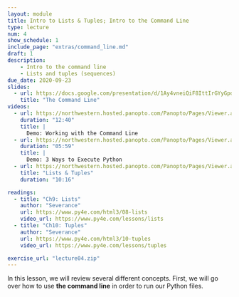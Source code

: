 ```yaml
---
layout: module
title: Intro to Lists & Tuples; Intro to the Command Line
type: lecture
num: 4
show_schedule: 1
include_page: "extras/command_line.md"
draft: 1
description:
    - Intro to the command line
    - Lists and tuples (sequences)
due_date: 2020-09-23
slides:
  - url: https://docs.google.com/presentation/d/1Ay4vneiQiF8IttIrGYyGpd8u4flJ0H973l56M-CU7XM/edit?usp=sharing
    title: "The Command Line"
videos: 
  - url: https://northwestern.hosted.panopto.com/Panopto/Pages/Viewer.aspx?id=0e2fe3ec-2b11-42b4-98eb-ab9d000de6e7
    duration: "12:40"
    title: |
      Demo: Working with the Command Line
  - url: https://northwestern.hosted.panopto.com/Panopto/Pages/Viewer.aspx?id=417ca261-a7cc-4ad5-a1d6-ab9d0011938b
    duration: "05:59"
    title: |
      Demo: 3 Ways to Execute Python
  - url: https://northwestern.hosted.panopto.com/Panopto/Pages/Viewer.aspx?id=5adcb304-8235-4be2-9e74-ab9d001794db
    title: "Lists & Tuples"
    duration: "10:16"

readings:
  - title: "Ch9: Lists"
    author: "Severance"
    url: https://www.py4e.com/html3/08-lists
    video_url: https://www.py4e.com/lessons/lists
  - title: "Ch10: Tuples"
    author: "Severance"
    url: https://www.py4e.com/html3/10-tuples
    video_url: https://www.py4e.com/lessons/tuples

exercise_url: "lecture04.zip"
---
```

In this lesson, we will review several different concepts. First, we will go over how to use **the command line** in order to run our Python files. 